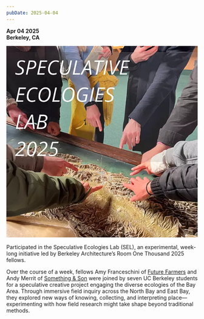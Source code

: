 ```yaml
---
pubDate: 2025-04-04
---
```


**Apr 04 2025**\
**Berkeley, CA**

![Speculative Ecologies Lab Poster](../../../images/timeline/250404.jpg)

Participated in the Speculative Ecologies Lab (SEL), an experimental, week-long initiative led by Berkeley Architecture’s Room One Thousand 2025 fellows.

Over the course of a week, fellows Amy Franceschini of [Future Farmers](https://www.futurefarmers.com/) and Andy Merrit of [Something & Son](https://www.somethingandson.com/) were joined by seven UC Berkeley students for a speculative creative project engaging the diverse ecologies of the Bay Area. Through immersive field inquiry across the North Bay and East Bay, they explored new ways of knowing, collecting, and interpreting place—experimenting with how field research might take shape beyond traditional methods.
